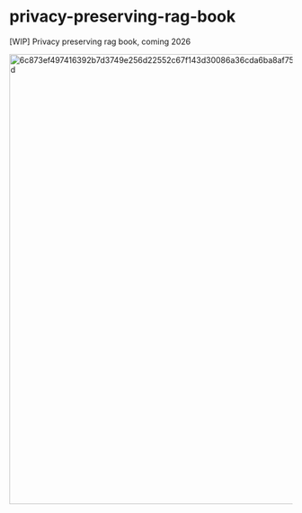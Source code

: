 # privacy-preserving-rag-book
[WIP] Privacy preserving rag book, coming 2026

<img width="533" height="800" alt="6c873ef497416392b7d3749e256d22552c67f143d30086a36cda6ba8af7513cd" src="https://github.com/user-attachments/assets/56c7478a-4d9a-443f-b18a-e2b742cb8df4" />

